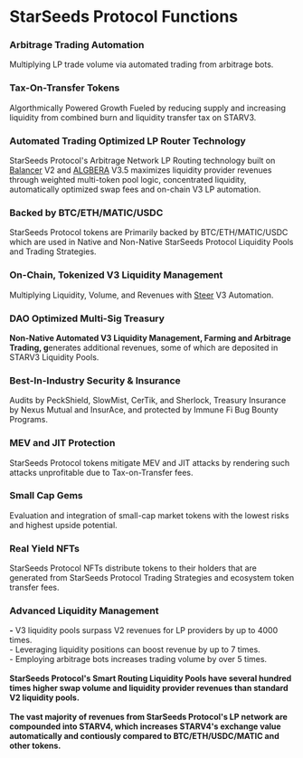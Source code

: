 # StarSeeds Protocol Functions

### Arbitrage Trading Automation

Multiplying LP trade volume via automated trading from arbitrage bots.&#x20;

### Tax-On-Transfer Tokens

Algorthmically Powered Growth Fueled by reducing supply and increasing liquidity from combined burn and liquidity transfer tax on STARV3.&#x20;

### Automated Trading Optimized LP Router Technology

StarSeeds Protocol's Arbitrage Network LP Routing technology built on [Balancer](https://docs.balancer.fi/concepts/overview/basics.html) V2 and [ALGBERA](https://algebra.finance/) V3.5 maximizes liquidity provider revenues through weighted multi-token pool logic, concentrated liquidity, automatically optimized swap fees and on-chain V3 LP automation.&#x20;

### Backed by BTC/ETH/MATIC/USDC

StarSeeds Protocol tokens are Primarily backed by BTC/ETH/MATIC/USDC which are used in Native and Non-Native StarSeeds Protocol Liquidity Pools and Trading Strategies.&#x20;

### On-Chain, Tokenized V3 Liquidity Management&#x20;

Multiplying Liquidity, Volume, and Revenues with [Steer](https://steer.finance) V3 Automation.

### DAO Optimized Multi-Sig Treasury

**Non-Native Automated V3 Liquidity Management, Farming and Arbitrage Trading, g**enerates additional revenues, some of which are deposited in STARV3 Liquidity Pools.&#x20;

### Best-In-Industry Security & Insurance

Audits by PeckShield, SlowMist, CerTik, and Sherlock, Treasury Insurance by Nexus Mutual and InsurAce, and protected by Immune Fi Bug Bounty Programs.&#x20;

### MEV and JIT Protection

StarSeeds Protocol tokens mitigate MEV and JIT attacks by rendering such attacks unprofitable due to Tax-on-Transfer fees.&#x20;

### Small Cap Gems

Evaluation and integration of small-cap market tokens with the lowest risks and highest upside potential.&#x20;

### Real Yield NFTs

StarSeeds Protocol NFTs distribute tokens to their holders that are generated from StarSeeds Protocol Trading Strategies and ecosystem token transfer fees.&#x20;

### Advanced Liquidity Management

**-** V3 liquidity pools surpass V2 revenues for LP providers by up to 4000 times. \
\- Leveraging liquidity positions can boost revenue by up to 7 times.\
\- Employing arbitrage bots increases trading volume by over 5 times.\
\
**StarSeeds Protocol's Smart Routing Liquidity Pools have several hundred times higher swap volume and liquidity provider revenues than standard V2 liquidity pools.**\
\
**The vast majority of revenues from StarSeeds Protocol's LP network are compounded into STARV4, which increases STARV4's exchange value automatically and contiously compared to BTC/ETH/USDC/MATIC and other tokens.**&#x20;

